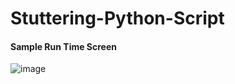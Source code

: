 # Stuttering-Python-Script
#### Sample Run Time Screen
![image](https://user-images.githubusercontent.com/77758884/136761137-aaf6fe55-33a0-4a76-9a23-e2ff31236a34.png)
